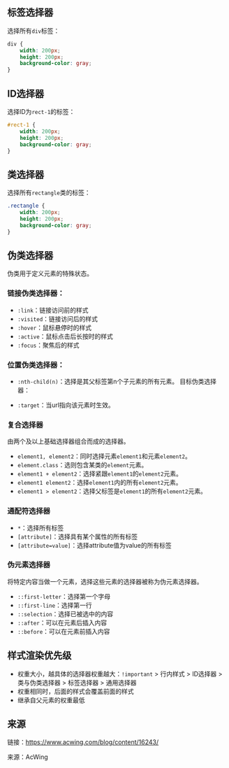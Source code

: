 ## 标签选择器
选择所有`div`标签：
``` css
div {
    width: 200px;
    height: 200px;
    background-color: gray;
}
```
## ID选择器
选择ID为`rect-1`的标签：
``` css
#rect-1 {
    width: 200px;
    height: 200px;
    background-color: gray;
}
```

## 类选择器
选择所有`rectangle`类的标签：
``` css
.rectangle {
    width: 200px;
    height: 200px;
    background-color: gray;
}
```

## 伪类选择器
伪类用于定义元素的特殊状态。

### 链接伪类选择器：

+   `:link`：链接访问前的样式
+   `:visited`：链接访问后的样式
+   `:hover`：鼠标悬停时的样式
+   `:active`：鼠标点击后长按时的样式
+   `:focus`：聚焦后的样式
### 位置伪类选择器：

+   `:nth-child(n)`：选择是其父标签第n个子元素的所有元素。
目标伪类选择器：

+   `:target`：当url指向该元素时生效。

### 复合选择器
由两个及以上基础选择器组合而成的选择器。

+   `element1, element2`：同时选择元素`element1`和元素`element2`。
+   `element.class`：选则包含某类的`element`元素。
+   `element1 + element2`：选择紧跟`element1`的`element2`元素。
+   `element1 element2`：选择`element1`内的所有`element2`元素。
+   `element1 > element2`：选择父标签是`element1`的所有`element2`元素。

### 通配符选择器
+   `*`：选择所有标签
+   `[attribute]`：选择具有某个属性的所有标签
+   `[attribute=value]`：选择attribute值为value的所有标签

### 伪元素选择器
将特定内容当做一个元素，选择这些元素的选择器被称为伪元素选择器。

+   `::first-letter`：选择第一个字母
+   `::first-line`：选择第一行
+   `::selection`：选择已被选中的内容
+   `::after`：可以在元素后插入内容
+   `::before`：可以在元素前插入内容

## 样式渲染优先级
+   权重大小，越具体的选择器权重越大：`!important` > 行内样式 > ID选择器 > 类与伪类选择器 > 标签选择器 > 通用选择器
+   权重相同时，后面的样式会覆盖前面的样式
+   继承自父元素的权重最低

## 来源
链接：<a href="https://www.acwing.com/blog/content/16243/">https://www.acwing.com/blog/content/16243/</a>

来源：AcWing